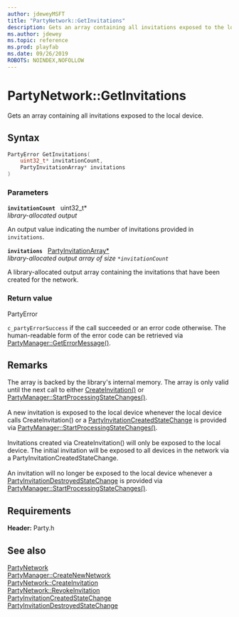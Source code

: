 ```yaml
---
author: jdeweyMSFT
title: "PartyNetwork::GetInvitations"
description: Gets an array containing all invitations exposed to the local device.
ms.author: jdewey
ms.topic: reference
ms.prod: playfab
ms.date: 09/26/2019
ROBOTS: NOINDEX,NOFOLLOW
---
```


# PartyNetwork::GetInvitations  

Gets an array containing all invitations exposed to the local device.  

## Syntax  
  
```cpp
PartyError GetInvitations(  
    uint32_t* invitationCount,  
    PartyInvitationArray* invitations  
)  
```  
  
### Parameters  
  
**`invitationCount`** &nbsp; uint32_t*  
*library-allocated output*  
  
An output value indicating the number of invitations provided in `invitations`.  
  
**`invitations`** &nbsp; [PartyInvitationArray*](../../../typedefs.md)  
*library-allocated output array of size `*invitationCount`*  
  
A library-allocated output array containing the invitations that have been created for the network.  
  
  
### Return value  
PartyError
  
```c_partyErrorSuccess``` if the call succeeded or an error code otherwise. The human-readable form of the error code can be retrieved via [PartyManager::GetErrorMessage()](../../PartyManager/methods/partymanager_geterrormessage.md).
  
## Remarks  
  
The array is backed by the library's internal memory. The array is only valid until the next call to either [CreateInvitation()](partynetwork_createinvitation.md) or [PartyManager::StartProcessingStateChanges()](../../PartyManager/methods/partymanager_startprocessingstatechanges.md). <br /><br /> A new invitation is exposed to the local device whenever the local device calls CreateInvitation() or a [PartyInvitationCreatedStateChange](../../../structs/partyinvitationcreatedstatechange.md) is provided via [PartyManager::StartProcessingStateChanges()](../../PartyManager/methods/partymanager_startprocessingstatechanges.md).   <br /><br /> Invitations created via CreateInvitation() will only be exposed to the local device. The initial invitation will be exposed to all devices in the network via a PartyInvitationCreatedStateChange.   <br /><br /> An invitation will no longer be exposed to the local device whenever a [PartyInvitationDestroyedStateChange](../../../structs/partyinvitationdestroyedstatechange.md) is provided via [PartyManager::StartProcessingStateChanges()](../../PartyManager/methods/partymanager_startprocessingstatechanges.md).
  
## Requirements  
  
**Header:** Party.h
  
## See also  
[PartyNetwork](../partynetwork.md)  
[PartyManager::CreateNewNetwork](../../PartyManager/methods/partymanager_createnewnetwork.md)  
[PartyNetwork::CreateInvitation](partynetwork_createinvitation.md)  
[PartyNetwork::RevokeInvitation](partynetwork_revokeinvitation.md)  
[PartyInvitationCreatedStateChange](../../../structs/partyinvitationcreatedstatechange.md)  
[PartyInvitationDestroyedStateChange](../../../structs/partyinvitationdestroyedstatechange.md)
  
  
